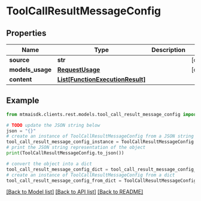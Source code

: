 # ToolCallResultMessageConfig


## Properties

Name | Type | Description | Notes
------------ | ------------- | ------------- | -------------
**source** | **str** |  | [optional] 
**models_usage** | [**RequestUsage**](RequestUsage.md) |  | [optional] 
**content** | [**List[FunctionExecutionResult]**](FunctionExecutionResult.md) |  | 

## Example

```python
from mtmaisdk.clients.rest.models.tool_call_result_message_config import ToolCallResultMessageConfig

# TODO update the JSON string below
json = "{}"
# create an instance of ToolCallResultMessageConfig from a JSON string
tool_call_result_message_config_instance = ToolCallResultMessageConfig.from_json(json)
# print the JSON string representation of the object
print(ToolCallResultMessageConfig.to_json())

# convert the object into a dict
tool_call_result_message_config_dict = tool_call_result_message_config_instance.to_dict()
# create an instance of ToolCallResultMessageConfig from a dict
tool_call_result_message_config_from_dict = ToolCallResultMessageConfig.from_dict(tool_call_result_message_config_dict)
```
[[Back to Model list]](../README.md#documentation-for-models) [[Back to API list]](../README.md#documentation-for-api-endpoints) [[Back to README]](../README.md)


